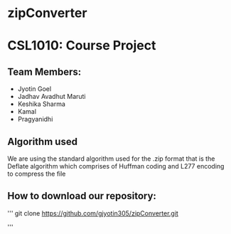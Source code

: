 # zipConverter
# CSL1010: Course Project

## Team Members: 
* Jyotin Goel
* Jadhav Avadhut Maruti 
* Keshika Sharma 
* Kamal 
* Pragyanidhi

## Algorithm used 
   We are using the standard algorithm used for the .zip format that is the Deflate algorithm which comprises of Huffman coding and L277 encoding to compress the file


## How to download our repository:
'''
git clone https://github.com/gjyotin305/zipConverter.git

'''
